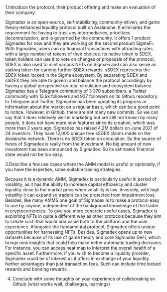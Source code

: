 1.Introduce the protocol, their product offering and make an evaluation of their company.

Sigmadex is an open-source, self-stabilizing, community-driven, and game theory-enhanced liquidity protocol built on Avalanche. It eliminates the requirement for having to trust any intermediaries, prioritizes decentralization, and is governed by the community. It offers 1 product Sigmadex for now and they are working on the second product SigmaFi. With Sigmadex, users can do financial transactions with attracting rates with a large number of tokens of their choices. Its native token is SDEX, token holders can use it to vote on changes or proposals of the protocol, SDEX is also used to mint various NFTs on SigmaFi and can also serve as staking token for earning further SDEX rewards. sSDEX represents the SDEX token locked in the Sigma ecosystem. By separating SDEX and sSDEX they are able to govern and balance the protocol accordingly by having a global perspective on total circulation and ecosystem balance. Sigmadex has a Telegram community of 3 370 subscribers, a Twitter community with 13.9k followers and 937 followers on its Github repository. In Telegram and Twitter, Sigmadex has been updating its progress or information about the market on a regular basis, which can be a good point to notice. However, in Github, there are not many new commits. So we can say that it does relatively well in marketing but are still not known by many people, it does not have more new features since its creation, which was more than 2 years ago. Sigmadex has raised 4.2M dollars on June 2021 of 24 investors. They have 12,000 unique free sSDEX claims made on the Avalanche network. There is no SDEX token on circulation. So the source of funds of Sigmadex is really from the investment. No big amount of new investment has been announced by Sigmadex. So its estimated financial state would not be too easy.


3.Describe a few use cases where the AMM model is useful or optionally, if you have the expertise, some suitable trading strategies.

Because it is a dynamic AMM, Sigmadex is particularly useful in period of volatility, as it has the ability to increase capital efficiency and cluster liquidity close to the market price when volatility is low. Inversely, with high volatility it can expand so traders can be protected from impairment loss.
Besides, like many AMMS one goal of Sigmadex is to make a protocol easy to use by anyone, independent of the background knowledge of the trader in cryptocurrencies. 
To give you more concrete useful cases, Sigmadex is exploiting NFTs in quite a different way as other protocols because they aim to create such that would add value both to the platform and the user experience. Alongside the fundamental protocol, Sigmadex offers unique opportunities for harnessing NFTs. 
Besides, Sigmadex opens up to new datasets because of its use of game theory and core Sigmadex DeFi, which brings new insights that could help make better automatic trading decisions. For instance, you can access heat map to interpret the overall health of a specific asset.
Furthermore, if you wish to become a liquidity provider, Sigmadex could be of interest as it offers in exchange of your liquidity further advantages than just transaction fees. Such can include time locked rewards and bonding rewards.

4. Conclude with some thoughts on your experience of collaborating on Github (what works well, challenges, learnings)

